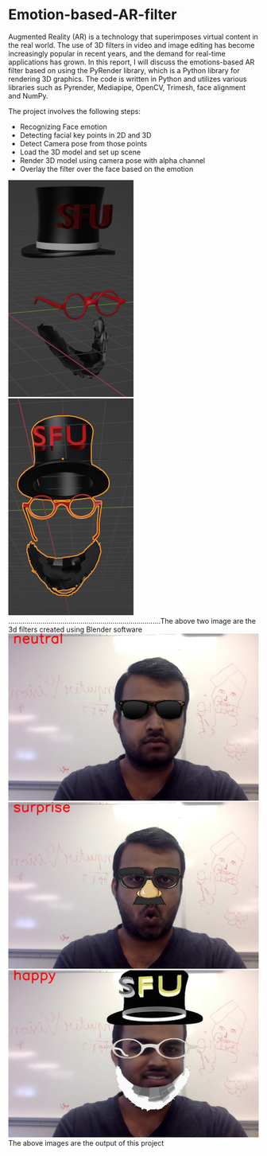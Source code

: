 # Emotion-based-AR-filter
Augmented Reality (AR) is a technology that superimposes virtual content in the real
world. The use of 3D filters in video and image editing has become increasingly popular
in recent years, and the demand for real-time applications has grown. In this report, I
will discuss the emotions-based AR filter based on using the PyRender library, which is
a Python library for rendering 3D graphics. The code is written in Python and utilizes
various libraries such as Pyrender, Mediapipe, OpenCV, Trimesh, face alignment and
NumPy.

The project involves the following steps:
* Recognizing Face emotion
* Detecting facial key points in 2D and 3D
* Detect Camera pose from those points
* Load the 3D model and set up scene
* Render 3D model using camera pose with alpha channel
* Overlay the filter over the face based on the emotion

![img2.png](img2.png)
![img3.png](img3.png)
............................................................................The above two image are the 3d filters created using Blender software
![frame11.jpg](frame11.jpg)
![frame191.jpg](frame191.jpg)
![frame82.jpg](frame82.jpg)
The above images are the output of this project
